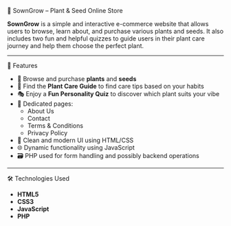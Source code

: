 🌿 SownGrow – Plant & Seed Online Store

**SownGrow** is a simple and interactive e-commerce website that allows users to browse, learn about, and purchase various plants and seeds. It also includes two fun and helpful quizzes to guide users in their plant care journey and help them choose the perfect plant.

---

📌 Features

- 🛒 Browse and purchase **plants** and **seeds**
- 🧪 Find the **Plant Care Guide** to find care tips based on your habits
- 🎭 Enjoy a **Fun Personality Quiz** to discover which plant suits your vibe
- 🧾 Dedicated pages:
  - About Us
  - Contact
  - Terms & Conditions
  - Privacy Policy
- 💬 Clean and modern UI using HTML/CSS
- 🌐 Dynamic functionality using JavaScript
- 🗃️ PHP used for form handling and possibly backend operations

---

🛠️ Technologies Used

- **HTML5**
- **CSS3**
- **JavaScript**
- **PHP**
 
